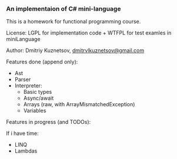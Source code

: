 ### An implementaion of C# mini-language

This is a homework for functional programming course.

License: LGPL for implementation code + WTFPL for test examles in miniLanguage

Author: Dmitriy Kuznetsov, dmitrvlkuznetsov@gmail.com

Features done (append only):

- Ast
- Parser
- Interpreter:
    - Basic types
    - Async/await
    - Arrays (raw, with ArrayMismatchedException)
    - Variables

Features in progress (and TODOs):

If i have time:
- LINQ 
- Lambdas
